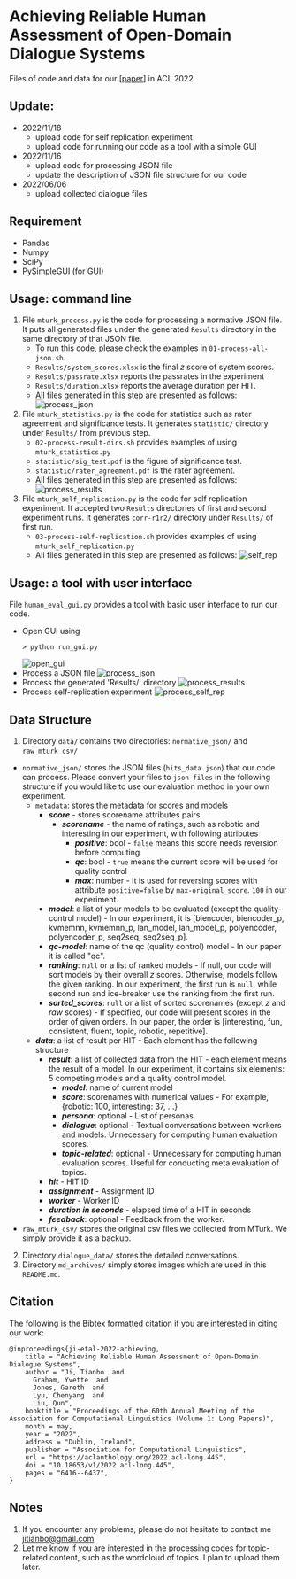 # Achieving Reliable Human Assessment of Open-Domain Dialogue Systems

Files of code and data for our [[paper](https://aclanthology.org/2022.acl-long.445/)] in ACL 2022. 

## Update:
- 2022/11/18 
  + upload code for self replication experiment
  + upload code for running our code as a tool with a simple GUI
- 2022/11/16
  + upload code for processing JSON file
  + update the description of JSON file structure for our code
- 2022/06/06
  + upload collected dialogue files

## Requirement
- Pandas
- Numpy
- SciPy
- PySimpleGUI (for GUI)

## Usage: command line
1. File `mturk_process.py` is the code for processing a normative JSON file. It puts all generated files under the generated `Results` directory in the same directory of that JSON file. 
    - To run this code, please check the examples in `01-process-all-json.sh`.
    - `Results/system_scores.xlsx` is the final $z$ score of system scores.
    - `Results/passrate.xlsx` reports the passrates in the experiment
    - `Results/duration.xlsx` reports the average duration per HIT.
    - All files generated in this step are presented as follows:
      <img src="md_archives/generated_results.png" alt="process_json" />
2. File `mturk_statistics.py` is the code for statistics such as rater agreement and significance tests. It generates `statistic/` directory under `Results/` from previous step.
    - `02-process-result-dirs.sh` provides examples of using `mturk_statistics.py`
    - `statistic/sig_test.pdf` is the figure of significance test.
    - `statistic/rater_agreement.pdf` is the rater agreement.
    - All files generated in this step are presented as follows: 
      <img src="md_archives/generated_statistics.png" alt="process_results" />
3. File `mturk_self_replication.py` is the code for self replication experiment. It accepted two `Results` directories of first and second experiment runs. It generates `corr-r1r2/` directory under `Results/` of first run.
    - `03-process-self-replication.sh` provides examples of using `mturk_self_replication.py`
    - All files generated in this step are presented as follows: 
      <img src="md_archives/generated_self_rep.png" alt="self_rep" />

## Usage: a tool with user interface
File `human_eval_gui.py` provides a tool with basic user interface to run our code.
  - Open GUI using
    ```
    > python run_gui.py
    ```
    <img src="md_archives/01-open-gui.gif" alt="open_gui" />
  - Process a JSON file
    <img src="md_archives/02-process-json.gif" alt="process_json" />
  - Process the generated 'Results/' directory
    <img src="md_archives/03-process-results.gif" alt="process_results" />
  - Process self-replication experiment
    <img src="md_archives/04-process-self-rep.gif" alt="process_self_rep" />
    



## Data Structure
1. Directory `data/` contains two directories: `normative_json/` and `raw_mturk_csv/`

  - `normative_json/` stores the JSON files (`hits_data.json`) that our code can process. Please convert your files to `json files` in the following structure if you would like to use our evaluation method in your own experiment.
    + `metadata`: stores the metadata for scores and models
      - ***score*** - stores scorename attributes pairs
        - ***scorename*** - the name of ratings, such as robotic and interesting in our experiment, with following attributes
          - ***positive***: bool - `false` means this score needs reversion before computing
          - ***qc***: bool - `true` means the current score will be used for quality control
          - ***max***: number - It is used for reversing scores with attribute `positive=false` by `max-original_score`. `100` in our experiment.
      - ***model***: a list of your models to be evaluated (except the quality-control model) - In our experiment, it is [biencoder, biencoder_p, kvmemnn, kvmemnn_p, lan_model, lan_model_p, polyencoder, polyencoder_p, seq2seq, seq2seq_p].
      - ***qc-model***: name of the qc (quality control) model - In our paper it is called "qc".
      - ***ranking***: `null` or a list of ranked models - If null, our code will sort models by their overall $z$ scores. Otherwise, models follow the given ranking. In our experiment, the first run is `null`, while second run and ice-breaker use the ranking from the first run.
      - ***sorted_scores***: `null` or a list of sorted scorenames (except $z$ and $raw$ scores) - If specified, our code will present scores in the order of given orders. In our paper, the order is [interesting, fun, consistent, fluent, topic, robotic, repetitive].
    + ***data***: a list of result per HIT - Each element has the following structure
      - ***result***: a list of collected data from the HIT - each element means the result of a model. In our experiment, it contains six elements: 5 competing models and a quality control model.
        - ***model***: name of current model
        - ***score***: scorenames with numerical values - For example, {robotic: 100, interesting: 37, ...}
        - ***persona***: optional - List of personas.
        - ***dialogue***: optional - Textual conversations between workers and models. Unnecessary for computing human evaluation scores. 
        - ***topic-related***: optional - Unnecessary for computing human evaluation scores. Useful for conducting meta evaluation of topics.
      - ***hit*** - HIT ID
      - ***assignment*** - Assignment ID
      - ***worker*** - Worker ID
      - ***duration in seconds*** - elapsed time of a HIT in seconds
      - ***feedback***: optional - Feedback from the worker.
  - `raw_mturk_csv/` stores the original csv files we collected from MTurk. We simply provide it as a backup.
2. Directory `dialogue_data/` stores the detailed conversations.
3. Directory `md_archives/` simply stores images which are used in this `README.md`.




## Citation
The following is the Bibtex formatted citation if you are interested in citing our work:
```
@inproceedings{ji-etal-2022-achieving,
    title = "Achieving Reliable Human Assessment of Open-Domain Dialogue Systems",
    author = "Ji, Tianbo  and
      Graham, Yvette  and
      Jones, Gareth  and
      Lyu, Chenyang  and
      Liu, Qun",
    booktitle = "Proceedings of the 60th Annual Meeting of the Association for Computational Linguistics (Volume 1: Long Papers)",
    month = may,
    year = "2022",
    address = "Dublin, Ireland",
    publisher = "Association for Computational Linguistics",
    url = "https://aclanthology.org/2022.acl-long.445",
    doi = "10.18653/v1/2022.acl-long.445",
    pages = "6416--6437",
}
```

## Notes
1. If you encounter any problems, please do not hesitate to contact me jitianbo@gmail.com
2. Let me know if you are interested in the processing codes for topic-related content, such as the wordcloud of topics. I plan to upload them later.
